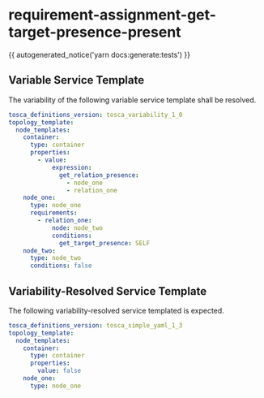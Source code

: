 # requirement-assignment-get-target-presence-present

{{ autogenerated_notice('yarn docs:generate:tests') }}


## Variable Service Template

The variability of the following variable service template shall be resolved.

```yaml linenums="1"
tosca_definitions_version: tosca_variability_1_0
topology_template:
  node_templates:
    container:
      type: container
      properties:
        - value:
            expression:
              get_relation_presence:
                - node_one
                - relation_one
    node_one:
      type: node_one
      requirements:
        - relation_one:
            node: node_two
            conditions:
              get_target_presence: SELF
    node_two:
      type: node_two
      conditions: false
```




## Variability-Resolved Service Template

The following variability-resolved service templated is expected.

```yaml linenums="1"
tosca_definitions_version: tosca_simple_yaml_1_3
topology_template:
  node_templates:
    container:
      type: container
      properties:
        value: false
    node_one:
      type: node_one
```

